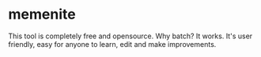 # memenite

This tool is completely free and opensource.
Why batch? It works. It's user friendly, easy for anyone to learn, edit and make improvements.


